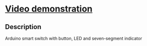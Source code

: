 # [Video demonstration](https://drive.google.com/drive/folders/1CwcmUJiQLsBw70RiJ00-tMUspZ8LPxR8?usp=sharing)
## Description
Arduino smart switch with button, LED and seven-segment indicator
